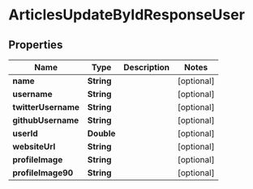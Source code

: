

# ArticlesUpdateByIdResponseUser


## Properties

| Name | Type | Description | Notes |
|------------ | ------------- | ------------- | -------------|
|**name** | **String** |  |  [optional] |
|**username** | **String** |  |  [optional] |
|**twitterUsername** | **String** |  |  [optional] |
|**githubUsername** | **String** |  |  [optional] |
|**userId** | **Double** |  |  [optional] |
|**websiteUrl** | **String** |  |  [optional] |
|**profileImage** | **String** |  |  [optional] |
|**profileImage90** | **String** |  |  [optional] |



